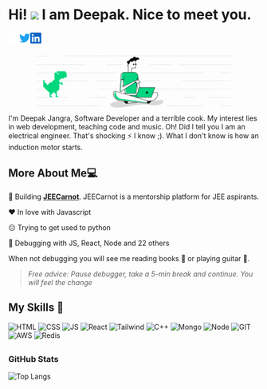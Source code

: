 # Hi! <img src="https://media.giphy.com/media/hvRJCLFzcasrR4ia7z/giphy.gif" width="30px"> I am Deepak. Nice to meet you.

<a href="https://deepakjangra.com">
  <img align="left" alt="Deepak's Discord" width="22px" src="https://raw.githubusercontent.com/deepakpixel/deepakpixel/master/website.svg" />
</a>
<a href="https://twitter.com/abhisheknaiidu">
  <img align="left" alt="Deepak's Twitter" width="22px" src="https://raw.githubusercontent.com/deepakpixel/deepakpixel/master/twitter.svg" />
</a>
<a href="https://www.linkedin.com/in/abhisheknaiidu/">
  <img align="left" alt="Deepak's LinkedIN" width="22px" src="https://raw.githubusercontent.com/deepakpixel/deepakpixel/master/linkedin.svg" />
</a>

<br />
<br />

<img src="https://github.com/deepakpixel/deepakpixel/blob/master/Github_Profile_Bannerv4.gif?raw=true" alt="Profile banner Deepak Jangra Software Developer Web Developer"> 
I'm Deepak Jangra, Software Developer and a terrible cook. My interest lies in web development, teaching code and music. Oh! Did I tell you I am an electrical engineer. That's shocking ⚡ I know ;). What I don't know is how an induction motor starts.




## More About Me:computer:

🚀 Building **<a href="https://jeecarnot.com">JEECarnot</a>**. JEECarnot is a mentorship platform for JEE aspirants.

♥ In love with Javascript

😐 Trying to get used to python

🐞 Debugging with JS, React, Node and 22 others

When not debugging you will see me reading books 📖 or playing guitar 🎸.

>*Free advice: Pause debugger, take a 5-min break and continue. You will feel the change*


## My Skills 🚀

<p>
<img src="https://img.shields.io/badge/HTML-E34F26?style=for-the-badge&logo=html5&logoColor=white" alt="HTML" />
<img src="https://img.shields.io/badge/CSS-1572B6?style=for-the-badge&logo=css3&logoColor=white" alt="CSS" />
<img src="https://img.shields.io/badge/JavaScript-F7DF1E?style=for-the-badge&logo=javascript&logoColor=black" alt="JS" />
<img src="https://img.shields.io/badge/ReactJS-20232A?style=for-the-badge&logo=react&logoColor=61DAFB" alt="React" />
<img src="https://img.shields.io/badge/Tailwind_CSS-38B2AC?style=for-the-badge&logo=tailwind-css&logoColor=white" alt="Tailwind" />
<img src="https://img.shields.io/badge/C%2B%2B-00599C?style=for-the-badge&logo=c%2B%2B&logoColor=white" alt="C++" />
<img src="https://img.shields.io/badge/MongoDB-4EA94B?style=for-the-badge&logo=mongodb&logoColor=white" alt="Mongo" />
<img src="https://img.shields.io/badge/Node.js-339933?style=for-the-badge&logo=nodedotjs&logoColor=white" alt="Node" />
<img src="https://img.shields.io/badge/Git-F05032?style=for-the-badge&logo=git&logoColor=white" alt="GIT" />
<img src="https://img.shields.io/badge/Amazon_AWS-232F3E?style=for-the-badge&logo=amazon-aws&logoColor=white" alt="AWS" />
<img src="https://img.shields.io/badge/redis-%23DD0031.svg?&style=for-the-badge&logo=redis&logoColor=white" alt="Redis" />  
</p>

## <h3 align="left">GitHub Stats</h3>
  
![Top Langs](https://github-readme-stats.vercel.app/api/top-langs/?username=deepakpixel&layout=compact&title_color=007bff&text_color=e7e7e7&icon_color=007bff&bg_color=171c28)
